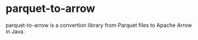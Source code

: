 parquet-to-arrow
================
parquet-to-arrow is a convertion library from Parquet files to Apache Arrow in Java.